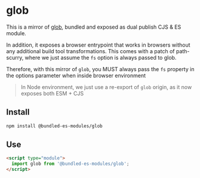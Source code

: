 # glob

This is a mirror of [glob](https://www.npmjs.com/package/glob), bundled and exposed as dual publish CJS & ES module.

In addition, it exposes a browser entrypoint that works in browsers without any additional build tool transformations.
This comes with a patch of path-scurry, where we just assume the `fs` option is always passed to glob.

Therefore, with this mirror of `glob`, you MUST always pass the `fs` property in the options parameter when inside browser environment

> In Node environment, we just use a re-export of `glob` origin, as it now exposes both ESM + CJS

## Install

```sh
npm install @bundled-es-modules/glob
```

## Use

```html
<script type="module">
  import glob from '@bundled-es-modules/glob';
</script>
```
